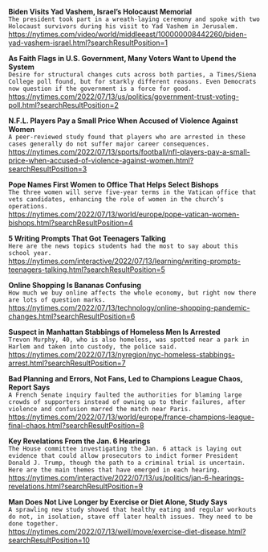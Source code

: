**Biden Visits Yad Vashem, Israel’s Holocaust Memorial**\
`The president took part in a wreath-laying ceremony and spoke with two Holocaust survivors during his visit to Yad Vashem in Jerusalem.`\
https://nytimes.com/video/world/middleeast/100000008442260/biden-yad-vashem-israel.html?searchResultPosition=1

**As Faith Flags in U.S. Government, Many Voters Want to Upend the System**\
`Desire for structural changes cuts across both parties, a Times/Siena College poll found, but for starkly different reasons. Even Democrats now question if the government is a force for good.`\
https://nytimes.com/2022/07/13/us/politics/government-trust-voting-poll.html?searchResultPosition=2

**N.F.L. Players Pay a Small Price When Accused of Violence Against Women**\
`A peer-reviewed study found that players who are arrested in these cases generally do not suffer major career consequences.`\
https://nytimes.com/2022/07/13/sports/football/nfl-players-pay-a-small-price-when-accused-of-violence-against-women.html?searchResultPosition=3

**Pope Names First Women to Office That Helps Select Bishops**\
`The three women will serve five-year terms in the Vatican office that vets candidates, enhancing the role of women in the church’s operations.`\
https://nytimes.com/2022/07/13/world/europe/pope-vatican-women-bishops.html?searchResultPosition=4

**5 Writing Prompts That Got Teenagers Talking**\
`Here are the news topics students had the most to say about this school year.`\
https://nytimes.com/interactive/2022/07/13/learning/writing-prompts-teenagers-talking.html?searchResultPosition=5

**Online Shopping Is Bananas Confusing**\
`How much we buy online affects the whole economy, but right now there are lots of question marks.`\
https://nytimes.com/2022/07/13/technology/online-shopping-pandemic-changes.html?searchResultPosition=6

**Suspect in Manhattan Stabbings of Homeless Men Is Arrested**\
`Trevon Murphy, 40, who is also homeless, was spotted near a park in Harlem and taken into custody, the police said.`\
https://nytimes.com/2022/07/13/nyregion/nyc-homeless-stabbings-arrest.html?searchResultPosition=7

**Bad Planning and Errors, Not Fans, Led to Champions League Chaos, Report Says**\
`A French Senate inquiry faulted the authorities for blaming large crowds of supporters instead of owning up to their failures, after violence and confusion marred the match near Paris.`\
https://nytimes.com/2022/07/13/world/europe/france-champions-league-final-chaos.html?searchResultPosition=8

**Key Revelations From the Jan. 6 Hearings**\
`The House committee investigating the Jan. 6 attack is laying out evidence that could allow prosecutors to indict former President Donald J. Trump, though the path to a criminal trial is uncertain. Here are the main themes that have emerged in each hearing.`\
https://nytimes.com/interactive/2022/07/13/us/politics/jan-6-hearings-revelations.html?searchResultPosition=9

**Man Does Not Live Longer by Exercise or Diet Alone, Study Says**\
`A sprawling new study showed that healthy eating and regular workouts do not, in isolation, stave off later health issues. They need to be done together.`\
https://nytimes.com/2022/07/13/well/move/exercise-diet-disease.html?searchResultPosition=10

